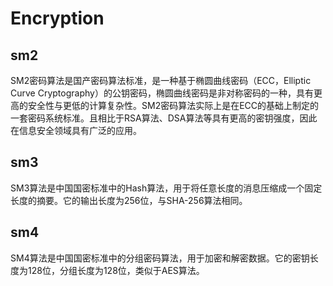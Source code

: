 # Encryption

## sm2
SM2密码算法是国产密码算法标准，是一种基于椭圆曲线密码（ECC，Elliptic Curve Cryptography）的公钥密码，椭圆曲线密码是非对称密码的一种，具有更高的安全性与更低的计算复杂性。SM2密码算法实际上是在ECC的基础上制定的一套密码系统标准。且相比于RSA算法、DSA算法等具有更高的密钥强度，因此在信息安全领域具有广泛的应用。

## sm3
SM3算法是中国国密标准中的Hash算法，用于将任意长度的消息压缩成一个固定长度的摘要。它的输出长度为256位，与SHA-256算法相同。

## sm4
SM4算法是中国国密标准中的分组密码算法，用于加密和解密数据。它的密钥长度为128位，分组长度为128位，类似于AES算法。